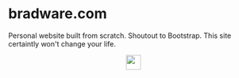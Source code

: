 # bradware.com
Personal website built from scratch. Shoutout to Bootstrap. This site certaintly won't change your life.
<div style="text-align:center">
  <img src="https://github.com/bradware/bradware.github.io/blob/master/assets/images/logo/logo.png" style="width:30px" />
</div>

